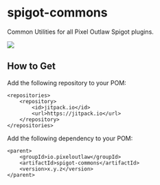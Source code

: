 # spigot-commons
Common Utilities for all Pixel Outlaw Spigot plugins.

[![](https://jitpack.io/v/io.pixeloutlaw/spigot-commons.svg)](https://jitpack.io/#io.pixeloutlaw/spigot-commons)

## How to Get
Add the following repository to your POM:
~~~
<repositories>
    <repository>
        <id>jitpack.io</id>
        <url>https://jitpack.io</url>
    </repository>
</repositories>
~~~


Add the following dependency to your POM:
~~~
<parent>
    <groupId>io.pixeloutlaw</groupId>
    <artifactId>spigot-commons</artifactId>
    <version>x.y.z</version>
</parent>
~~~